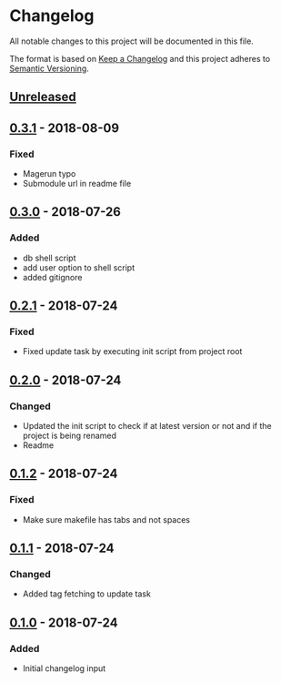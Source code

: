 # Changelog
All notable changes to this project will be documented in this file.

The format is based on [Keep a Changelog](http://keepachangelog.com/en/1.0.0/)
and this project adheres to [Semantic Versioning](http://semver.org/spec/v2.0.0.html).

## [Unreleased]

## [0.3.1] - 2018-08-09
### Fixed
- Magerun typo
- Submodule url in readme file

## [0.3.0] - 2018-07-26
### Added
- db shell script
- add user option to shell script
- added gitignore

## [0.2.1] - 2018-07-24
### Fixed
- Fixed update task by executing init script from project root

## [0.2.0] - 2018-07-24
### Changed
- Updated the init script to check if at latest version or not and if the project is being renamed
- Readme

## [0.1.2] - 2018-07-24
### Fixed
- Make sure makefile has tabs and not spaces

## [0.1.1] - 2018-07-24
### Changed
- Added tag fetching to update task

## [0.1.0] - 2018-07-24
### Added
- Initial changelog input


[Unreleased]: https://github.com//brandography/m1-dev/compare/0.3.1...HEAD
[0.3.1]: https://github.com/brandography/m1-dev/compare/0.3.0...0.3.1
[0.3.0]: https://github.com/brandography/m1-dev/compare/0.2.1...0.3.0
[0.2.1]: https://github.com/brandography/m1-dev/compare/0.2.0...0.2.1
[0.2.0]: https://github.com/brandography/m1-dev/compare/0.1.2...0.2.0
[0.1.2]: https://github.com/brandography/m1-dev/compare/0.1.1...0.1.2
[0.1.1]: https://github.com/brandography/m1-dev/compare/0.1.0...0.1.1
[0.1.0]: https://github.com/brandography/m1-dev/compare/master...0.1.0